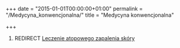 +++
date = "2015-01-01T00:00:00+01:00"
permalink = "/Medycyna_konwencjonalna/"
title = "Medycyna konwencjonalna"

+++

1.  REDIRECT [Leczenie atopowego zapalenia skóry](/atopedia/Leczenie_atopowego_zapalenia_skóry "wikilink")
